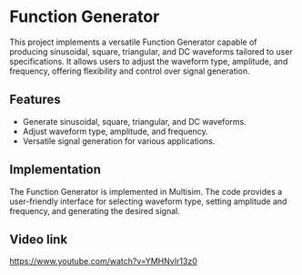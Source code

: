 # Function Generator

This project implements a versatile Function Generator capable of producing sinusoidal, square, triangular, and DC waveforms tailored to user specifications. It allows users to adjust the waveform type, amplitude, and frequency, offering flexibility and control over signal generation.

## Features

- Generate sinusoidal, square, triangular, and DC waveforms.
- Adjust waveform type, amplitude, and frequency.
- Versatile signal generation for various applications.

## Implementation

The Function Generator is implemented in Multisim. The code provides a user-friendly interface for selecting waveform type, setting amplitude and frequency, and generating the desired signal.

## Video link

https://www.youtube.com/watch?v=YMHNvIr13z0
